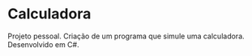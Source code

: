 # Calculadora
Projeto pessoal. Criação de um programa que simule uma calculadora. Desenvolvido em C#.
